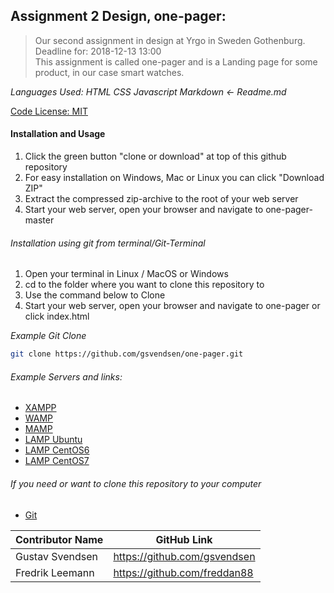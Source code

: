 ## Assignment 2 Design, one-pager:

> Our second assignment in design at Yrgo in Sweden Gothenburg. Deadline for: 2018-12-13 13:00 <br/>
> This assignment is called one-pager and is a Landing page for some product, in our case smart watches.

_Languages Used:_
_HTML CSS Javascript Markdown <- Readme.md_

[Code License: MIT](https://choosealicense.com/licenses/mit/)

#### Installation and Usage

1. Click the green button "clone or download" at top of this github repository
2. For easy installation on Windows, Mac or Linux you can click "Download ZIP"
3. Extract the compressed zip-archive to the root of your web server
4. Start your web server, open your browser and navigate to one-pager-master

###### Installation using git from terminal/Git-Terminal

1. Open your terminal in Linux / MacOS or Windows
2. cd to the folder where you want to clone this repository to
3. Use the command below to Clone
4. Start your web server, open your browser and navigate to one-pager or click index.html

_Example Git Clone_

```bash
git clone https://github.com/gsvendsen/one-pager.git
```

###### Example Servers and links:

-   [XAMPP](https://www.apachefriends.org/index.html "Download XAMPP for Windows Linux Mac")
-   [WAMP](https://bitnami.com/stack/wamp/installer "Download WAMP for Windows Mac Linux")
-   [MAMP](https://www.mamp.info/en/downloads "Download MAMP for Mac Windows")
-   [LAMP Ubuntu](https://www.digitalocean.com/community/tutorials/how-to-install-linux-apache-mysql-php-lamp-stack-ubuntu-18-04 "Install LAMP on Ubuntu Linux")
-   [LAMP CentOS6](https://www.digitalocean.com/community/tutorials/how-to-install-linux-apache-mysql-php-lamp-stack-on-centos-6 "Install LAMP on CentOS6 Linux")
-   [LAMP CentOS7](https://www.digitalocean.com/community/tutorials/how-to-install-linux-apache-mysql-php-lamp-stack-on-centos-7 "Install LAMP on CentOS7 Linux")

###### If you need or want to clone this repository to your computer

-   [Git](https://git-scm.com/downloads "Git downloads Mac Windows Linux/Unix")

| Contributor Name | GitHub Link                  |
| ---------------- | ---------------------------- |
| Gustav Svendsen  | https://github.com/gsvendsen |
| Fredrik Leemann  | https://github.com/freddan88 |
